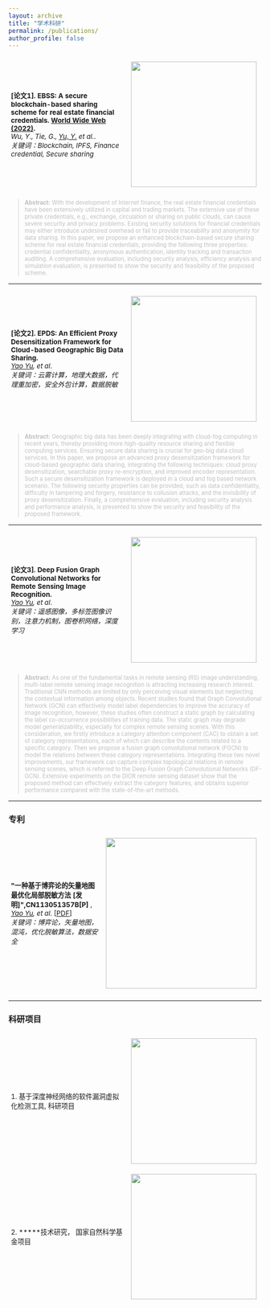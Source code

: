 ```yaml
---
layout: archive
title: "学术科研"
permalink: /publications/
author_profile: false
---
```


<!-- <table style="width:100%;border:None;border-spacing:0px;border-collapse:separate;margin-right:0;margin-left:0;font-size:0.95em;">
  <tr>
    <td style="padding:5px;width:70%;vertical-align:middle;border-right:none;border-bottom:none;">
      <b>1. "MESA: Boost Ensemble Imbalanced Learning with MEta-SAmpler"</b>, 
      <br>
      <u>Zhining Liu</u>, 
      <a href="https://scholar.google.com/citations?hl=en&user=a94WthkAAAAJ"> Pengfei Wei</a>, 
      <a href="https://www.uts.edu.au/staff/jing.jiang"> Jing Jiang</a>, 
      <a href="https://weicao1990.github.io/"> Wei Cao</a>, 
      <a href="https://scholar.google.com/citations?user=pZBEnY8AAAAJ&hl=zh-CN"> Jiang Bian</a>, 
      and 
      <a href="http://yichang-cs.com/"> Yi Chang</a>*, 
      <br>
      <i>in 34th Conference on Neural Information Processing Systems (<b>NeurIPS 2020</b>)</i>. 
      <br>
      [<a href="https://arxiv.org/pdf/2010.08830.pdf">PDF</a>]
      [<a href="https://arxiv.org/abs/2010.08830">arXiv</a>]
      [<a href="https://studio.slideslive.com/web_recorder/share/20201020T134559Z__NeurIPS_posters__17343__mesa-effective-ensemble-imbal?s=d3745afc-cfcf-4d60-9f34-63d3d811b55f">Video</a>]
      [<a href="https://zhuanlan.zhihu.com/p/268539195">Zhihu/知乎</a>] 
      [<a href="https://github.com/ZhiningLiu1998/mesa">Github</a>]
    </td>
    <td style="padding:10px;width:30%;vertical-align:middle;border-right:none;border-bottom:none;">
      <a href="/images/mesa.png">
      <img src='/images/mesa.png' width="300">
      </a>
    </td>
  </tr>
</table>

```bib
@article{liu2020mesa,
  title={MESA: Boost Ensemble Imbalanced Learning with MEta-SAmpler},
  author={Liu, Zhining and Wei, Pengfei and Jiang, Jing and Cao, Wei and Bian, Jiang and Chang, Yi},
  journal={Advances in Neural Information Processing Systems},
  volume={33},
  year={2020}
}
``` -->

<table style="width:100%;border:None;border-spacing:0px;border-collapse:separate;margin-right:0;margin-left:0;font-size:0.95em;">
  <tr>
    <td style="padding:5px;width:70%;vertical-align:middle;border-right:none;border-bottom:none;">
      <b>[论文1]. EBSS: A secure blockchain-based sharing scheme for real estate financial credentials. <a href="https://doi.org/10.1007/s11280-022-01106-2">World Wide Web (2022)</a>.</b> 
      <br>
      <i>Wu, Y., Tie, G., <u>Yu, Y.</u> et al.</i>.  
      <br>
      <i>关键词：Blockchain, IPFS, Finance credential, Secure sharing</i>
    </td>
    <td style="padding:10px;width:30%;vertical-align:middle;border-right:none;border-bottom:none;">
      <a href="/images/EBBSmodel.png">
      <img src='/images/EBBSmodel.png' width="250">
      </a>
    </td>
  </tr>
</table>
<blockquote style="font-size:0.8em;color:#BFBFBF">
<b>Abstract:</b> With the development of Internet finance, the real estate financial credentials have been extensively utilized in capital and trading markets. The extensive use of these private credentials, e.g., exchange, circulation or sharing on public clouds, can cause severe security and privacy problems. Existing security solutions for financial credentials may either introduce undesired overhead or fail to provide traceability and anonymity for data sharing. In this paper, we propose an enhanced blockchain-based secure sharing scheme for real estate financial credentials, providing the following three properties: credential confidentiality, anonymous authentication, identity tracking and transaction auditing. A comprehensive evaluation, including security analysis, efficiency analysis and simulation evaluation, is presented to show the security and feasibility of the proposed scheme.
</blockquote>

---


<table style="width:100%;border:None;border-spacing:0px;border-collapse:separate;margin-right:0;margin-left:0;font-size:0.95em;">
  <tr>
    <td style="padding:5px;width:70%;vertical-align:middle;border-right:none;border-bottom:none;">
      <b>[论文2]. EPDS: An Efficient Proxy Desensitization Framework for Cloud-based Geographic Big Data Sharing.</b>  
      <br>
      <i><u>Yao Yu</u>, et al</i>.  
      <br>
      <i>关键词：云雾计算，地理大数据，代理重加密，安全外包计算，数据脱敏</i>
    </td>
    <td style="padding:10px;width:30%;vertical-align:middle;border-right:none;border-bottom:none;">
      <a href="/images/epds1.jpg">
      <img src='/images/epds1.jpg' width="250">
      </a>
    </td>
  </tr>
</table>
<blockquote style="font-size:0.8em;color:#BFBFBF">
<b>Abstract:</b> Geographic big data has been deeply integrating with cloud-fog computing in recent years, thereby providing more high-quality resource sharing and flexible computing services. Ensuring secure data sharing is crucial for geo-big data cloud services. In this paper, we propose an advanced proxy desensitization framework for cloud-based geographic data sharing, integrating the following techniques: cloud proxy desensitization, searchable proxy re-encryption, and improved encoder representation. Such a secure desensitization framework is deployed in a cloud and fog based network scenario. The following security properties can be provided, such as data confidentiality, difficulty in tampering and forgery, resistance to collusion attacks, and the invisibility of proxy desensitization. Finally, a comprehensive evaluation, including security analysis and performance analysis, is presented to show the security and feasibility of the proposed framework.
</blockquote>

---

<table style="width:100%;border:None;border-spacing:0px;border-collapse:separate;margin-right:0;margin-left:0;font-size:0.95em;">
  <tr>
    <td style="padding:5px;width:70%;vertical-align:middle;border-right:none;border-bottom:none;">
      <b>[论文3]. Deep Fusion Graph Convolutional Networks for Remote Sensing Image Recognition.</b> 
      <br>
      <i><u>Yao Yu</u>, et al</i>. 
      <br>
      <i>关键词：遥感图像，多标签图像识别，注意力机制，图卷积网络，深度学习</i>
    </td>
    <td style="padding:10px;width:30%;vertical-align:middle;border-right:none;border-bottom:none;">
      <a href="/images/gcn1.jpg">
      <img src='/images/gcn1.jpg' width="250">
      </a>
    </td>
  </tr>
</table>
<blockquote style="font-size:0.8em;color:#BFBFBF">
<b>Abstract:</b> As one of the fundamental tasks in remote sensing (RS) image understanding, multi-label remote sensing image recognition is attracting increasing research interest. Traditional CNN methods are limited by only perceiving visual elements but neglecting the contextual information among objects. Recent studies found that Graph Convolutional Network (GCN) can effectively model label dependencies to improve the accuracy of image recognition, however, these studies often construct a static graph by calculating the label co-occurrence possibilities of training data. The static graph may degrade model generalizability, especially for complex remote sensing scenes. With this consideration, we firstly introduce a category attention component (CAC) to obtain a set of category representations, each of which can describe the contents related to a specific category. Then we propose a fusion graph convolutional network (FGCN) to model the relations between these category representations. Integrating these two novel improvements, our framework can capture complex topological relations in remote sensing scenes, which is referred to the Deep Fusion Graph Convolutional Networks (DF-GCN). Extensive experiments on the DIOR remote sensing dataset show that the proposed method can effectively extract the category features, and obtains superior performance compared with the state-of-the-art methods.
</blockquote>

------
### 专利

<table style="width:100%;border:None;border-spacing:0px;border-collapse:separate;margin-right:0;margin-left:0;font-size:0.95em;">
  <tr>
    <td style="padding:5px;width:70%;vertical-align:middle;border-right:none;border-bottom:none;">
      <b>"一种基于博弈论的矢量地图最优化局部脱敏方法 [发明]",CN113051357B[P] </b>,
      <br>
      <i><u>Yao Yu</u>, et al</i>.  [<a href="https://kns.cnki.net/kcms/detail/detail.aspx?dbcode=SCPD&dbname=SCPD202204&filename=CN113051357B">PDF</a>]
      <br>
      <i>关键词：博弈论，矢量地图，混沌，优化脱敏算法，数据安全</i>
      <br>
    </td>
    <td style="padding:10px;width:30%;vertical-align:middle;border-right:none;border-bottom:none;">
      <a href="/images/zl1.jpg">
      <img src='/images/zl1.jpg' width="300">
      </a>
    </td>
  </tr>
</table>

------
### 科研项目

<table style="width:100%;border:None;border-spacing:0px;border-collapse:separate;margin-right:0;margin-left:0;font-size:0.95em;">
  <tr>
    <td style="padding:5px;width:70%;vertical-align:middle;border-right:none;border-bottom:none;">
      1. 基于深度神经网络的软件漏洞虚拟化检测工具, 科研项目
      <br>
      <!-- <i><u>Yao Yu</u>, et al</i>. -->
    </td>
    <td style="padding:10px;width:30%;vertical-align:middle;border-right:none;border-bottom:none;">
      <a href="/images/pj1.png">
      <img src='/images/pj1.png' width="250">
      </a>
    </td>
  </tr>
    <tr>
    <td style="padding:5px;width:70%;vertical-align:middle;border-right:none;border-bottom:none;">
2. *****技术研究， 国家自然科学基金项目
      <br>
      <!-- <i><u>Yao Yu</u>, et al</i>. -->
    </td>
    <td style="padding:10px;width:30%;vertical-align:middle;border-right:none;border-bottom:none;">
      <a href="/images/pj2.jpg">
      <img src='/images/pj2.jpg' width="250">
      </a>
    </td>
  </tr>
</table>

